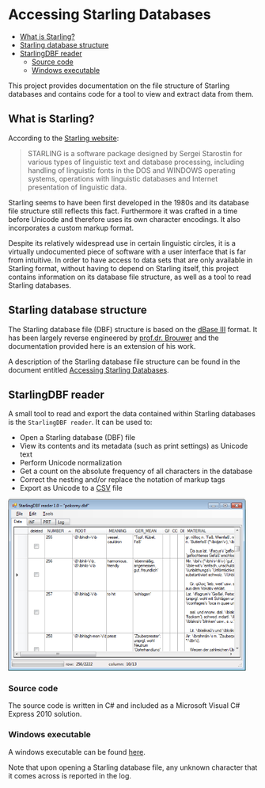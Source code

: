 # Accessing Starling Databases

* [What is Starling?](#starling)
* [Starling database structure](#dbf)
* [StarlingDBF reader](#reader)
  * [Source code](#code)
  * [Windows executable](#binary)

This project provides documentation on the file structure of Starling databases and contains code for a tool to view and extract data from them.

## <a name="starling"></a>What is Starling?
According to the [Starling website](http://starling.rinet.ru/program.php?lan=en):

>STARLING is a software package designed by Sergei Starostin for various types of linguistic text and database processing, including handling of linguistic fonts in the DOS and WINDOWS operating systems, operations with linguistic databases and Internet presentation of linguistic data.

Starling seems to have been first developed in the 1980s and its database file structure still reflects this fact. Furthermore it was crafted in a time before Unicode and therefore uses its own character encodings. It also incorporates a custom markup format.

Despite its relatively widespread use in certain linguistic circles, it is a virtually undocumented piece of software with a user interface that is far from intuitive. In order to have access to data sets that are only available in Starling format, without having to depend on Starling itself, this project contains information on its database file structure, as well as a tool to read Starling databases.

## <a name="dbf"></a>Starling database structure
The Starling database file (DBF) structure is based on the [dBase&nbsp;III](https://en.wikipedia.org/wiki/DBase#dBase_III) format. It has been largely reverse engineered by [prof.dr.&nbsp;Brouwer](http://www.win.tue.nl/~aeb/natlang/charsets/starling-charset.html) and the documentation provided here is an extension of his work.

A description of the Starling database file structure can be found in the document entitled [Accessing Starling Databases](doc/starling-dbf.pdf).

## <a name="reader"></a>StarlingDBF reader
A small tool to read and export the data contained within Starling databases is the ```StarlingDBF reader```. It can be used to:

* Open a Starling database (DBF) file
* View its contents and its metadata (such as print settings) as Unicode text
* Perform Unicode normalization
* Get a count on the absolute frequency of all characters in the database
* Correct the nesting and/or replace the notation of markup tags
* Export as Unicode to a [CSV](https://en.wikipedia.org/wiki/Comma-separated_values) file

<img src="StarlingDBF-reader-screenshot.png" alt="StarlingDBF reader 1.0 screenshot" width="480">

### <a name="code"></a>Source code
The source code is written in C# and included as a Microsoft Visual C# Express&nbsp;2010 solution.

### <a name="binary"></a>Windows executable
A windows executable can be found [here](Visual%20C%23%20Express%202010%20code%2FStarlingDBF%20Converter%2Fbin%2FRelease%2FStarlingDBF%20reader.exe).

Note that upon opening a Starling database file, any unknown character that it comes across is reported in the log.